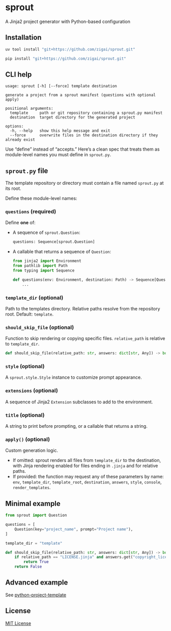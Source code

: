 # sprout

A Jinja2 project generator with Python-based configuration

## Installation

  ```bash
  uv tool install "git+https://github.com/zigai/sprout.git"
  ```

  ```bash
  pip install "git+https://github.com/zigai/sprout.git"
  ```

## CLI help

```text
usage: sprout [-h] [--force] template destination

generate a project from a sprout manifest (questions with optional apply)

positional arguments:
  template     path or git repository containing a sprout.py manifest
  destination  target directory for the generated project

options:
  -h, --help   show this help message and exit
  --force      overwrite files in the destination directory if they already exist
```

Use “define” instead of “accepts.” Here’s a clean spec that treats them as module-level names you must define in `sprout.py`.

## `sprout.py` file

The template repository or directory must contain a file named `sprout.py` at its root.

Define these module-level names:

### `questions` **(required)**

Define **one** of:

* A sequence of `sprout.Question`:

  ```python
  questions: Sequence[sprout.Question]
  ```

* A callable that returns a sequence of `Question`:

  ```python
  from jinja2 import Environment
  from pathlib import Path
  from typing import Sequence

  def questions(env: Environment, destination: Path) -> Sequence[Question]:
      ...
  ```

### `template_dir` (optional)

Path to the templates directory. Relative paths resolve from the repository root. Default: `template`.

### `should_skip_file` (optional)

Function to skip rendering or copying specific files. `relative_path` is relative to `template_dir`.

```python
def should_skip_file(relative_path: str, answers: dict[str, Any]) -> bool: ...
```

### `style` (optional)

A `sprout.style.Style` instance to customize prompt appearance.

### `extensions` (optional)

A sequence of Jinja2 `Extension` subclasses to add to the environment.

### `title` (optional)

A string to print before prompting, or a callable that returns a string.

### `apply()` (optional)

Custom generation logic.

* If omitted: sprout renders all files from `template_dir` to the destination, with Jinja rendering enabled for files ending in `.jinja` and for relative paths.
* If provided: the function may request any of these parameters by name: `env`, `template_dir`, `template_root`, `destination`, `answers`, `style`, `console`, `render_templates`.

## Minimal example
```python
from sprout import Question

questions = [
    Question(key="project_name", prompt="Project name"),
]

template_dir = "template"

def should_skip_file(relative_path: str, answers: dict[str, Any]) -> bool:
    if relative_path == "LICENSE.jinja" and answers.get("copyright_license") == "None":
        return True
    return False
```

## Advanced example

See [python-project-template](https://github.com/zigai/python-project-template)

## License

[MIT License](https://github.com/zigai/sprout/blob/master/LICENSE)
